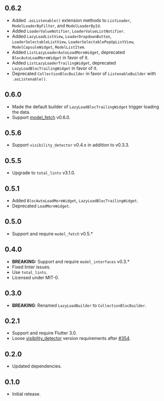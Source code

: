 ## 0.6.2

* Added `.asListenable()` extension methods to `ListLoader`, `ModelLoaderByFilter`, and `ModelLoaderById`.
* Added `LoaderValueNotifier`, `LoaderValueListNotifier`.
* Added `LazyLoadListView`, `LoaderDropdownButton`, `LoaderSelectableListView`,
  `LoaderSelectablePopUpListView`, `ModelCapsuleWidget`, `ModelListItem`.
* Added `ListLazyLoaderAutoLoadMoreWidget`, deprecated `BlocAutoLoadMoreWidget` in favor of it.
* Added `ListLazyLoaderTrailingWidget`, deprecated `LazyLoadBlocTrailingWidget` in favor of it.
* Deprecated `CollectionBlocBuilder` in favor of `ListenableBuilder` with `.asListenable()`.

## 0.6.0

* Made the default builder of `LazyLoadBlocTrailingWidget` trigger loading the data.
* Support [model_fetch](https://pub.dev/packages/model_fetch) v0.6.0.

## 0.5.6

* Support `visibility_detector` v0.4.x in addition to v0.3.3.

## 0.5.5

* Upgrade to `total_lints` v3.1.0.

## 0.5.1

* Added `BlocAutoLoadMoreWidget`, `LazyLoadBlocTrailingWidget`.
* Deprecated `LoadMoreWidget`.

## 0.5.0

* Support and require `model_fetch` v0.5.*

## 0.4.0

* **BREAKING:** Support and require `model_interfaces` v0.3.*
* Fixed linter issues.
* Use `total_lints`.
* Licensed under MIT-0.

## 0.3.0

* **BREAKING**: Renamed `LazyLoadBuilder` to `CollectionBlocBuilder`.

## 0.2.1

* Support and require Flutter 3.0.
* Loose [visibility_detector](https://pub.dev/packages/visibility_detector) version requirements after [#354](https://github.com/google/flutter.widgets/issues/354).

## 0.2.0

* Updated dependencies.

## 0.1.0

* Initial release.
